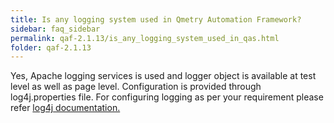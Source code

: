 ```yaml
---
title: Is any logging system used in Qmetry Automation Framework?
sidebar: faq_sidebar
permalink: qaf-2.1.13/is_any_logging_system_used_in_qas.html
folder: qaf-2.1.13
---
```



Yes, Apache logging services is used and logger object is available at test level as well as page level. Configuration is provided through log4j.properties file. For configuring logging as per your requirement please refer [log4j documentation.](http://logging.apache.org/log4j/1.2/manual.html)
